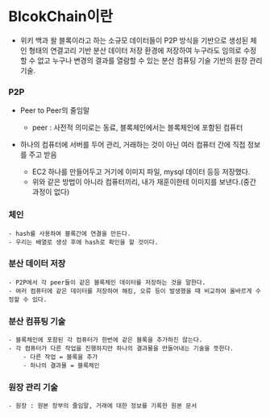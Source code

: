 # BlcokChain이란

- 위키 백과 왈 블록이라고 하는 소규모 데이터들이 P2P 방식을 기반으로 생성된 체인 형태의 연결고리 기반 분산 데이터 저장 환경에 저장하여 누구라도 임의로 수정할 수 없고 누구나 변경의 결과를 열람할 수 있는 분산 컴퓨팅 기술 기반의 원장 관리 기술.

### P2P

- Peer to Peer의 줄임말

  - peer : 사전적 의미로는 동료, 블록체인에서는 블록체인에 포함된 컴퓨터

- 하나의 컴퓨터에 서버를 두어 관리, 거래하는 것이 아닌 여러 컴퓨터 간에 직접 정보를 주고 받음
  - EC2 하나를 만들어두고 거기에 이미지 파일, mysql 데이터 등등 저장했다.
  - 위와 같은 방법이 아니라 컴퓨터끼리, 내가 재훈이한테 이미지를 보낸다.(중간 과정이 없다)

### 체인

    - hash를 사용하여 블록간에 연결을 만든다.
    - 우리는 배열로 생성 후에 hash로 확인을 할 것이다.

### 분산 데이터 저장

    - P2P에서 각 peer들이 같은 블록체인 데이터를 저장하는 것을 말한다.
    - 여러 컴퓨터에 같은 데이터를 저장하여 해킹, 오류 등이 발생했을 때 비교하여 올바르게 수정할 수 있다.

### 분산 컴퓨팅 기술

    - 블록체인에 포함된 각 컴퓨터가 한번에 같은 블록을 추가하진 않는다.
    - 각 컴퓨터가 다른 작업을 진행하지만 하나의 결과물을 만들어내는 기술을 뜻한다.
        - 다른 작업 = 블록을 추가
        - 하나의 결과물 = 블록체인

### 원장 관리 기술

    - 원장 : 원본 장부의 줄임말, 거래에 대한 정보를 기록한 원본 문서
